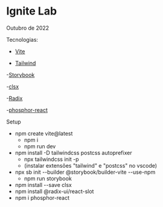 # Ignite Lab

Outubro de 2022

Tecnologias:

- [Vite](https://vitejs.dev/guide/)

- [Tailwind](https://tailwindcss.com/docs/installation)

-[Storybook](https://storybook.js.org/docs/react/get-started/install)

-[clsx](https://www.npmjs.com/package/clsx)

-[Radix](https://www.radix-ui.com/docs/primitives/utilities/slot)

-[phosphor-react](https://www.npmjs.com/package/phosphor-react)

Setup

- npm create vite@latest
  - npm i
  - npm run dev
- npm install -D tailwindcss postcss autoprefixer
  - npx tailwindcss init -p
  - (instalar extensões "tailwind" e "postcss" no vscode)
- npx sb init --builder @storybook/builder-vite --use-npm
  - npm run storybook
- npm install --save clsx
- npm install @radix-ui/react-slot
- npm i phosphor-react
